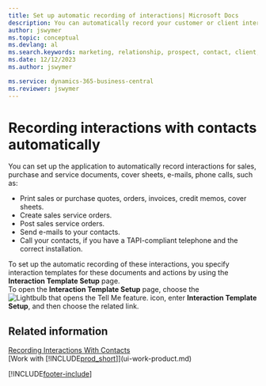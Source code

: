 ```yaml
---
title: Set up automatic recording of interactions| Microsoft Docs
description: You can automatically record your customer or client interactions, for example, for sales, purchase and service documents or phone calls.
author: jswymer
ms.topic: conceptual
ms.devlang: al
ms.search.keywords: marketing, relationship, prospect, contact, client, customer
ms.date: 12/12/2023
ms.author: jswymer

ms.service: dynamics-365-business-central
ms.reviewer: jswymer
---
```

# Recording interactions with contacts automatically
You can set up the application to automatically record interactions for sales, purchase and service documents, cover sheets, e-mails, phone calls, such as:

* Print sales or purchase quotes, orders, invoices, credit memos, cover sheets.
* Create sales service orders.
* Post sales service orders.
* Send e-mails to your contacts.
* Call your contacts, if you have a TAPI-compliant telephone and the correct installation.

To set up the automatic recording of these interactions, you specify interaction templates for these documents and actions by using the **Interaction Template Setup** page.  
To open the **Interaction Template Setup** page, choose the ![Lightbulb that opens the Tell Me feature.](media/ui-search/search_small.png "Tell me what you want to do") icon, enter **Interaction Template Setup**, and then choose the related link.

## Related information
[Recording Interactions With Contacts](marketing-interactions.md)  
[Work with [!INCLUDE[prod_short](includes/prod_short.md)]](ui-work-product.md)  


[!INCLUDE[footer-include](includes/footer-banner.md)]